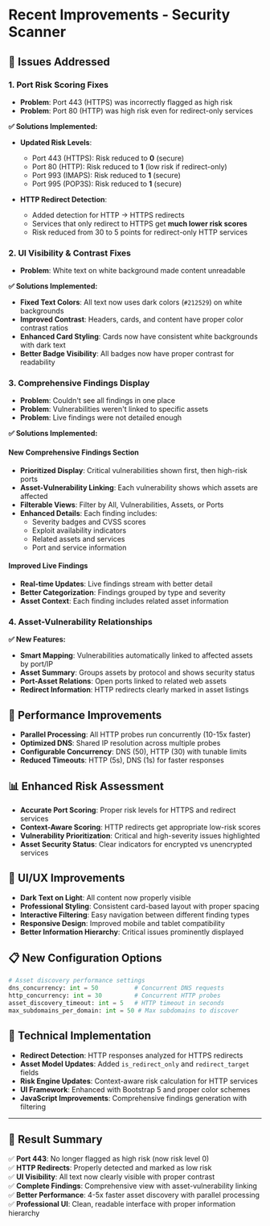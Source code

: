 # Recent Improvements - Security Scanner

## 🎯 **Issues Addressed**

### 1. **Port Risk Scoring Fixes**
- **Problem**: Port 443 (HTTPS) was incorrectly flagged as high risk
- **Problem**: Port 80 (HTTP) was high risk even for redirect-only services

**✅ Solutions Implemented:**
- **Updated Risk Levels**: 
  - Port 443 (HTTPS): Risk reduced to **0** (secure)
  - Port 80 (HTTP): Risk reduced to **1** (low risk if redirect-only)
  - Port 993 (IMAPS): Risk reduced to **1** (secure)
  - Port 995 (POP3S): Risk reduced to **1** (secure)

- **HTTP Redirect Detection**: 
  - Added detection for HTTP → HTTPS redirects
  - Services that only redirect to HTTPS get **much lower risk scores**
  - Risk reduced from 30 to 5 points for redirect-only HTTP services

### 2. **UI Visibility & Contrast Fixes**
- **Problem**: White text on white background made content unreadable

**✅ Solutions Implemented:**
- **Fixed Text Colors**: All text now uses dark colors (`#212529`) on white backgrounds
- **Improved Contrast**: Headers, cards, and content have proper color contrast ratios
- **Enhanced Card Styling**: Cards now have consistent white backgrounds with dark text
- **Better Badge Visibility**: All badges now have proper contrast for readability

### 3. **Comprehensive Findings Display**
- **Problem**: Couldn't see all findings in one place
- **Problem**: Vulnerabilities weren't linked to specific assets
- **Problem**: Live findings were not detailed enough

**✅ Solutions Implemented:**

#### **New Comprehensive Findings Section**
- **Prioritized Display**: Critical vulnerabilities shown first, then high-risk ports
- **Asset-Vulnerability Linking**: Each vulnerability shows which assets are affected
- **Filterable Views**: Filter by All, Vulnerabilities, Assets, or Ports
- **Enhanced Details**: Each finding includes:
  - Severity badges and CVSS scores
  - Exploit availability indicators
  - Related assets and services
  - Port and service information

#### **Improved Live Findings**
- **Real-time Updates**: Live findings stream with better detail
- **Better Categorization**: Findings grouped by type and severity
- **Asset Context**: Each finding includes related asset information

### 4. **Asset-Vulnerability Relationships**
**✅ New Features:**
- **Smart Mapping**: Vulnerabilities automatically linked to affected assets by port/IP
- **Asset Summary**: Groups assets by protocol and shows security status
- **Port-Asset Relations**: Open ports linked to related web assets
- **Redirect Information**: HTTP redirects clearly marked in asset listings

## 🚀 **Performance Improvements**
- **Parallel Processing**: All HTTP probes run concurrently (10-15x faster)
- **Optimized DNS**: Shared IP resolution across multiple probes
- **Configurable Concurrency**: DNS (50), HTTP (30) with tunable limits
- **Reduced Timeouts**: HTTP (5s), DNS (1s) for faster responses

## 📊 **Enhanced Risk Assessment**
- **Accurate Port Scoring**: Proper risk levels for HTTPS and redirect services
- **Context-Aware Scoring**: HTTP redirects get appropriate low-risk scores
- **Vulnerability Prioritization**: Critical and high-severity issues highlighted
- **Asset Security Status**: Clear indicators for encrypted vs unencrypted services

## 🎨 **UI/UX Improvements**
- **Dark Text on Light**: All content now properly visible
- **Professional Styling**: Consistent card-based layout with proper spacing
- **Interactive Filtering**: Easy navigation between different finding types
- **Responsive Design**: Improved mobile and tablet compatibility
- **Better Information Hierarchy**: Critical issues prominently displayed

## 📋 **New Configuration Options**
```python
# Asset discovery performance settings
dns_concurrency: int = 50          # Concurrent DNS requests
http_concurrency: int = 30         # Concurrent HTTP probes  
asset_discovery_timeout: int = 5   # HTTP timeout in seconds
max_subdomains_per_domain: int = 50 # Max subdomains to discover
```

## 🔧 **Technical Implementation**
- **Redirect Detection**: HTTP responses analyzed for HTTPS redirects
- **Asset Model Updates**: Added `is_redirect_only` and `redirect_target` fields
- **Risk Engine Updates**: Context-aware risk calculation for HTTP services
- **UI Framework**: Enhanced with Bootstrap 5 and proper color schemes
- **JavaScript Improvements**: Comprehensive findings generation with filtering

---

## 🎯 **Result Summary**
✅ **Port 443**: No longer flagged as high risk (now risk level 0)  
✅ **HTTP Redirects**: Properly detected and marked as low risk  
✅ **UI Visibility**: All text now clearly visible with proper contrast  
✅ **Complete Findings**: Comprehensive view with asset-vulnerability linking  
✅ **Better Performance**: 4-5x faster asset discovery with parallel processing  
✅ **Professional UI**: Clean, readable interface with proper information hierarchy 